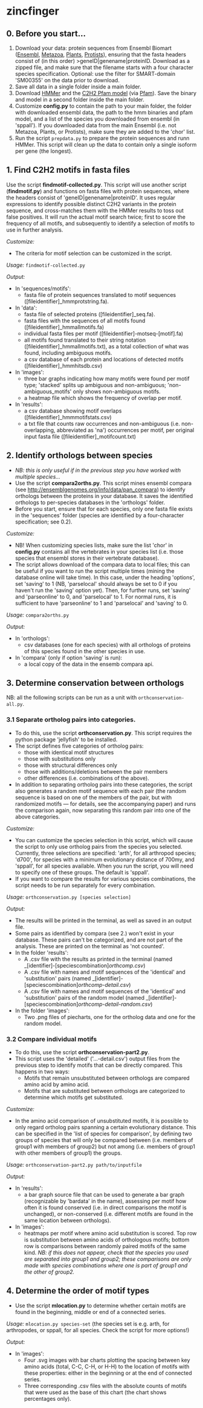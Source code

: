 # zincfinger


## 0. Before you start...
1. Download your data: protein sequences from Ensembl Biomart ([Ensembl](http://www.ensembl.org/biomart/martview/0fea912a097e984e080910d0e481bc04), [Metazoa](http://metazoa.ensembl.org/biomart/martview/41b7027ad573051d5ae6042363b08980), [Plants](http://plants.ensembl.org/biomart/martview/8e64fd02b779de836a8ad9e145548997), [Protists](http://protists.ensembl.org/biomart/martview/85097007194679c2b70acd1ceb4b668b)), ensuring that the fasta headers consist of (in this order) >geneID|genename|proteinID. Download as a zipped file, and make sure that the filename starts with a four character species specification. Optional: use the filter for SMART-domain 'SM00355' on the data prior to download.
2. Save all data in a single folder inside a main folder.
3. Download [HMMer](http://hmmer.org/) and the [C2H2 Pfam model](http://pfam.xfam.org/family/PF00096/hmm) (via [Pfam]( http://pfam.xfam.org/family/PF00096)). Save the binary and model in a second folder inside the main folder.
4. Customize **config.py** to contain the path to your main folder, the folder with downloaded ensembl data, the path to the hmm binaries and pfam model, and a list of the species you downloaded from ensembl (in 'sppall'). If you downloaded data from the main Ensembl (i.e. not Metazoa, Plants, or Protists), make sure they are added to the 'chor' list.
5. Run the script `prepdata.py` to prepare the protein sequences and runn HMMer. This script will clean up the data to contain only a single isoform per gene (the longest).

## 1. Find C2H2 motifs in fasta files
Use the script **findmotif-collected.py**. This script will use another script (**findmotif.py**) and functions on fasta files with protein sequences, where the headers consist of 'geneID|genename|proteinID'. It uses regular expressions to identify possible distinct C2H2 variants in the protein sequence, and cross-matches them with the HMMer results to toss out false positives. It will run the actual motif search twice; first to score the frequency of all motifs, and subsequently to identify a selection of motifs to use in further analysis.

_Customize:_ 
- The criteria for motif selection can be customized in the script.

_Usage:_ `findmotif-collected.py`

_Output:_
- In 'sequences/motifs':
  - fasta file of protein sequences translated to motif sequences ([fileidentifier]_hmmprotstring.fa).
- In 'data':
  - fasta file of selected proteins ([fileidentifier]_seq.fa).
  - fasta files with the sequences of all motifs found ([fileidentifier]_hmmallmotifs.fa)
  - individual fasta files per motif ([fileidentifier]-motseq-[motif].fa)
  - all motifs found translated to their string notation ([fileidentifier]_hmmallmotifs.txt), as a total collection of what was found, including ambiguous motifs.
  - a csv database of each protein and locations of detected motifs ([fileidentifier]_hmmhitsdb.csv)
- In 'images':
  - three bar graphs indicating how many motifs were found per motif type; 'stacked' splits up ambiguous and non-ambiguous; 'non-ambiguous_motifs' only shows non-ambiguous motifs.
  - a heatmap file which shows the frequency of overlap per motif.
- In 'results':
  - a csv database showing motif overlaps ([fileidentifier]_hmmmotifstats.csv)
  - a txt file that counts raw occurrences and non-ambiguous (i.e. non-overlapping, abbreviated as 'na') occurrences per motif, per original input fasta file ([fileidentifier]_motifcount.txt)

## 2. Identify orthologs between species
- _NB: this is only useful if in the previous step you have worked with multiple species..._
- Use the script **compara2orths.py**. This script mines ensembl compara (see http://ensemblgenomes.org/info/data/pan_compara) to identify orthologs between the proteins in your database. It saves the identified orthologs to per-species databases in the 'orthologs' folder.
- Before you start, ensure that for each species, only one fasta file exists in the 'sequences' folder (species are identified by a four-character specification; see 0.2).

_Customize:_ 
- NB! When customizing species lists, make sure the list 'chor' in **config.py** contains all the vertebrates in your species list (i.e. those species that ensembl stores in their vertebrate database).
- The script allows download of the compara data to local files; this can be useful if you want to run the script multiple times (mining the database online will take time). In this case, under the heading 'options', set 'saving' to 1 (NB, 'parselocal' should always be set to 0 if you haven't run the 'saving' option yet). Then, for further runs, set 'saving' and 'parseonline' to 0, and 'parselocal' to 1.
For normal runs, it is sufficient to have 'parseonline' to 1 and 'parselocal' and 'saving' to 0.

_Usage:_ `compara2orths.py`

_Output:_
- In 'orthologs':
  - csv databases (one for each species) with all orthologs of proteins of this species found in the other species in use.
- In 'compara' (only if option 'saving' is run):
  - a local copy of the data in the ensemb compara api.

## 3. Determine conservation between orthologs
NB: all the following scripts can be run as a unit with `orthconservation-all.py`.

### 3.1 Separate ortholog pairs into categories.
- To do this, use the script **orthconservation.py**. This script requires the python package 'jellyfish' to be installed.
- The script defines five categories of ortholog pairs:
  - those with identical motif structures
  - those with substitutions only
  - those with structural differences only
  - those with additions/deletions between the pair members
  - other differences (i.e. combinations of the above).
- In addition to separating ortholog pairs into these categories, the script also generates a random motif sequence with each pair (the random sequence is based on one of the members of the pair, but with randomized motifs — for details, see the accompanying paper) and runs the comparison again, now separating this random pair into one of the above categories.

_Customize:_
- You can customize the species selection in this script, which will cause the script to only use ortholog pairs from the species you selected. Currently, three selections are specified: 'arth', for all arthropod species; 'd700', for species with a minimum evolutionary distance of 700my, and 'sppall', for all species available. When you run the script, you will need to specify one of these groups. The default is 'sppall'.
- If you want to compare the results for various species combinations, the script needs to be run separately for every combination.

_Usage:_ `orthconservation.py [species selection]`

_Output:_
- The results will be printed in the terminal, as well as saved in an output file.
- Some pairs as identified by compara (see 2.) won't exist in your database. These pairs can't be categorized, and are not part of the analysis. These are printed on the terminal as 'not counted'.
- In the folder 'results':
  - A .csv file with the results as printed in the terminal (named _[identifier]-[speciescombination]_orthcomp.csv_)
  - A .csv file with names and motif sequences of the 'identical' and 'substitution' pairs (named _[identifier]-[speciescombination]_orthcomp-detail.csv_)
  - A .csv file with names and motif sequences of the 'identical' and 'substitution' pairs of the random model (named _[identifier]-[speciescombination]_orthcomp-detail-random.csv_)
- In the folder 'images':
  - Two .png files of piecharts, one for the ortholog data and one for the random model. 

### 3.2 Compare individual motifs
- To do this, use the script **orthconservation-part2.py**.
- This script uses the 'detailed' ('...-detail.csv') output files from the previous step to identify motifs that can be directly compared. This happens in two ways:
  - Motifs that remain unsubstituted between orthologs are compared amino acid by amino acid.
  - Motifs that are substituted between orthologs are categorized to determine which motifs get substituted.

_Customize:_ 
- In the amino acid comparison of unsubstituted motifs, it is possible to only regard ortholog pairs spanning a certain evolutionary distance. This can be specified in the 'list of species for comparison', by defining two groups of species that will only be compared between (i.e. members of group1 with members of group2) but not among (i.e. members of group1 with other members of group1) the groups.

_Usage:_ `orthconservation-part2.py path/to/inputfile`

_Output:_
- In 'results':
  - a bar graph source file that can be used to generate a bar graph (recognizable by 'bardata' in the name), assessing per motif how often it is found conserved (i.e. in direct comparisons the motif is unchanged), or non-conserved (i.e. different motifs are found in the same location between orthologs).
- In 'images':
  - heatmaps per motif where amino acid substitution is scored. Top row is substitution between amino acids of orthologous motifs; bottom row is comparisons between randomly paired motifs of the same kind. _NB: if this does not appear, check that the species you used are separated into group1 and group2; these comparisons are only made with species combinations where one is part of group1 and the other of group2._


## 4. Determine the order of motif types
- Use the script **mlocation.py** to determine whether certain motifs are found in the beginning, middle or end of a connected series.

_Usage:_ `mlocation.py species-set` (the species set is e.g. arth, for arthropodes, or sppall, for all species. Check the script for more options!)

_Output:_
- In 'images':
  - Four .svg images with bar charts plotting the spacing between key amino acids (total, C-C, C-H, or H-H) to the location of motifs with these properties: either in the beginning or at the end of connected series.
  - Three corresponding .csv files with the absolute counts of motifs that were used as the base of this chart (the chart shows percentages only).

